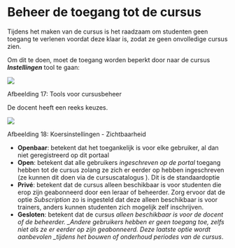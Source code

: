# Beheer de toegang tot de cursus

Tijdens het maken van de cursus is het raadzaam om studenten geen toegang te verlenen voordat deze klaar is, zodat ze geen onvolledige cursus zien.

Om dit te doen, moet de toegang worden beperkt door naar de cursus _**Instellingen**_ tool te gaan:

![](../.gitbook/assets/images17%20%289%29.png)

Afbeelding 17: Tools voor cursusbeheer

De docent heeft een reeks keuzes.

![](../.gitbook/assets/images18%20%289%29.png)

Afbeelding 18: Koersinstellingen - Zichtbaarheid

* **Openbaar**: betekent dat het toegankelijk is voor elke gebruiker, al dan niet geregistreerd op dit portaal
* **Open**: betekent dat alle gebruikers _ingeschreven op de portal_ toegang hebben tot de cursus zolang ze zich er eerder op hebben ingeschreven \(ze kunnen dit doen via de cursuscatalogus \). Dit is de standaardoptie
* **Privé**: betekent dat de cursus alleen beschikbaar is voor studenten die erop zijn geabonneerd door een leraar of beheerder. Zorg ervoor dat de optie _Subscription_ zo is ingesteld dat deze alleen beschikbaar is voor trainers, anders kunnen studenten zich mogelijk zelf inschrijven.
* **Gesloten**: betekent dat de cursus _alleen beschikbaar is voor de docent of de beheerder. \_Andere gebruikers hebben er geen toegang toe, zelfs niet als ze er eerder op zijn geabonneerd. Deze laatste optie wordt aanbevolen \_tijdens het bouwen of_ _onderhoud_ _periodes van de cursus_.


